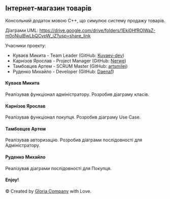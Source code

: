 <h2>Інтернет-магазин товарів</h2>

Консольний додаток мовою С++, що симулює систему продажу товарів.

Діаграми UML: https://drive.google.com/drive/folders/1Eki0HfROlWaZ-m0oNiulBwLbQCvpW_iZ?usp=share_link

Учасники проекту:
- Куваєв Микита - Team Leader (GitHub: <a href="https://github.com/Kuvaev-dev">Kuvaev-dev</a>)
- Карнізов Ярослав - Project Manager (GitHub: <a href="https://github.com/Nerwe">Nerwe</a>)
- Тамбовцев Артем - SCRUM Master (GitHub: <a href="https://github.com/artsmilej">artsmilej</a>)
- Руденко Михайло - Developer (GitHub: <a href="https://github.com/Daena1">Daena1</a>)

<h4>Куваєв Микита</h4>
Реалізував функціонал адміністратору. Розробив діаграму класів.
<h4>Карнізов Ярослав</h4>
Реалізував функціонал покупця. Розробив діаграму Use Case.
<h4>Тамбовцев Артем</h4>
Реалізував авторизацію. Розробив діаграми послідовності для Адміністратору.
<h4>Руденко Михайло</h4>
Реалізував діаграми послідовності для Покупця.

<h4>Enjoy!</h4>

&copy; Created by <a href="https://github.com/GloriaCompany">Gloria Company</a> with Love.
